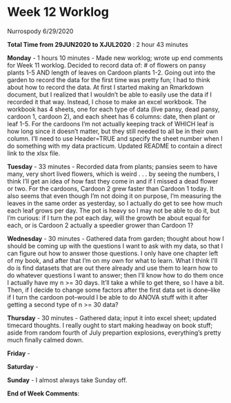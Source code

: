 Week 12 Worklog
================
Nurrospody
6/29/2020

**Total Time from 29JUN2020 to XJUL2020** : 2 hour 43 minutes

**Monday** - 1 hours 10 minutes - Made new worklog; wrote up end
comments for Week 11 worklog. Decided to record data of: \# of flowers
on pansy plants 1-5 AND length of leaves on Cardoon plants 1-2. Going
out into the garden to record the data for the first time was pretty
fun; I had to think about how to record the data. At first I started
making an Rmarkdown document, but I realized that I wouldn’t be able to
easily use the data if I recorded it that way. Instead, I chose to make
an excel workbook. The workbook has 4 sheets, one for each type of data
(live pansy, dead pansy, cardoon 1, cardoon 2), and each sheet has 6
columns: date, then plant or leaf 1-5. For the cardoons I’m not actually
keeping track of WHICH leaf is how long since it doesn’t matter, but
they still needed to all be in their own column. I’ll need to use
Header=TRUE and specify the sheet number when I do something with my
data practicum. Updated README to contain a direct link to the xlsx
file.

**Tuesday** - 33 minutes - Recorded data from plants; pansies seem to
have many, very short lived flowers, which is weird . . . by seeing the
numbers, I think I’ll get an idea of how fast they come in and if I
missed a dead flower or two. For the cardoons, Cardoon 2 grew faster
than Cardoon 1 today. It also seems that even though I’m not doing it on
purpose, I’m measuring the leaves in the same order as yesterday, so I
actually do get to see how much each leaf grows per day. The pot is
heavy so I may not be able to do it, but I’m curious: if I turn the pot
each day, will the growth be about equal for each, or is Cardoon 2
actually a speedier grower than Cardoon 1?

**Wednesday** - 30 minutes - Gathered data from garden; thought about
how I should be coming up with the questions I want to ask with my data,
so that I can figure out how to answer those questions. I only have one
chapter left of my book, and after that I’m on my own for what to learn.
What I think I’ll do is find datasets that are out there already and use
them to learn how to do whatever questions I want to answer; then I’ll
know how to do them once I actually have my n \>= 30 days. It’ll take a
while to get there, so I have a bit. Then, if I decide to change some
factors after the first data set is done–like if I turn the cardoon
pot–would I be able to do ANOVA stuff with it after getting a second
type of n \>= 30 data?

**Thursday** - 30 minutes - Gathered data; input it into excel sheet;
updated timecard thoughts. I really ought to start making headway on
book stuff; aside from random fourth of July prepartion explosions,
everything’s pretty much finally calmed down.

**Friday** -

**Saturday** -

**Sunday** - I almost always take Sunday off.

**End of Week Comments**:
